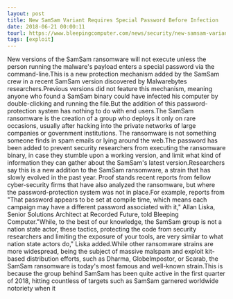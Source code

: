 ```yaml
---
layout: post
title: New SamSam Variant Requires Special Password Before Infection
date: 2018-06-21 00:00:11
tourl: https://www.bleepingcomputer.com/news/security/new-samsam-variant-requires-special-password-before-infection/
tags: [exploit]
---
```

New versions of the SamSam ransomware will not execute unless the person running the malware's payload enters a special password via the command-line.This is a new protection mechanism added by the SamSam crew in a recent SamSam version discovered by Malwarebytes researchers.Previous versions did not feature this mechanism, meaning anyone who found a SamSam binary could have infected his computer by double-clicking and running the file.But the addition of this password-protection system has nothing to do with end users.The SamSam ransomware is the creation of a group who deploys it only on rare occasions, usually after hacking into the private networks of large companies or government institutions. The ransomware is not something someone finds in spam emails or lying around the web.The password has been added to prevent security researchers from executing the ransomware binary, in case they stumble upon a working version, and limit what kind of information they can gather about the SamSam's latest version.Researchers say this is a new addition to the SamSam ransomware, a strain that has slowly evolved in the past year. Proof stands recent reports from fellow cyber-security firms that have also analyzed the ransomware, but where the password-protection system was not in place.For example, reports from "That password appears to be set at compile time, which means each campaign may have a different password associated with it," Allan Liska, Senior Solutions Architect at Recorded Future, told Bleeping Computer."While, to the best of our knowledge, the SamSam group is not a nation state actor, these tactics, protecting the code from security researchers and limiting the exposure of your tools, are very similar to what nation state actors do," Liska added.While other ransomware strains are more widespread, being the subject of massive malspam and exploit kit-based distribution efforts, such as Dharma, GlobeImpostor, or Scarab, the SamSam ransomware is today's most famous and well-known strain.This is because the group behind SamSam has been quite active in the first quarter of 2018, hitting countless of targets such as SamSam garnered worldwide notoriety when it 